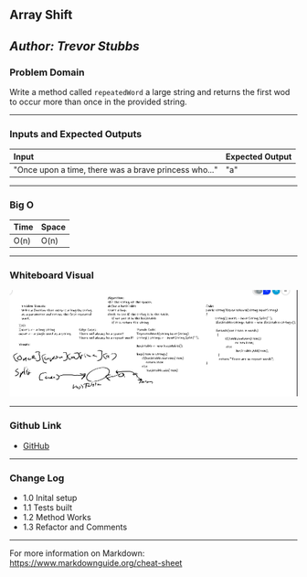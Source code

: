 ## Array Shift
*Author: Trevor Stubbs*
---

### Problem Domain
Write a method called `repeatedWord` a large string and returns the first wod to occur more than once in the provided string.

---

### Inputs and Expected Outputs

| Input | Expected Output |
| :----------- | :----------- |
| "Once upon a time, there was a brave princess who..." | "a" |


---

### Big O


| Time | Space |
| :----------- | :----------- |
| O(n) | O(n) |


---


### Whiteboard Visual
![Whiteboard](assets/Whiteboard.png)

---

### Github Link
- [GitHub](https://github.com/TrevorStubbs/data-structures-and-algorithms/blob/master/Dotnet/code-challenges/ArrayShift/ArrayShift/Program.cs)

---

### Change Log
- 1.0 Inital setup
- 1.1 Tests built
- 1.2 Method Works
- 1.3 Refactor and Comments

---

For more information on Markdown: https://www.markdownguide.org/cheat-sheet
